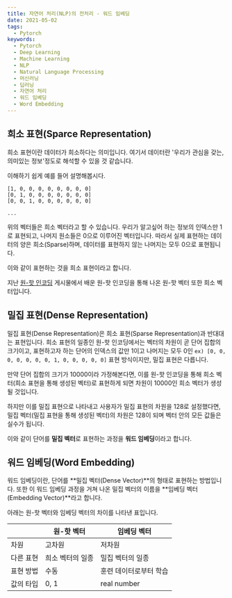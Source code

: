 ```yaml
---
title: 자연어 처리(NLP)의 전처리 - 워드 임베딩
date: 2021-05-02
tags:
  - Pytorch
keywords:
  - Pytorch
  - Deep Learning
  - Machine Learning
  - NLP
  - Natural Language Processing
  - 머신러닝
  - 딥러닝
  - 자연어 처리
  - 워드 임베딩
  - Word Embedding
---
```


## 희소 표현(Sparce Representation)

희소 표현이란 데이터가 희소하다는 의미입니다. 여기서 데이터란 '우리가 관심을 갖는, 의미있는 정보'정도로 해석할 수 있을 것 같습니다.

이해하기 쉽게 예를 들어 설명해봅시다.

```
[1, 0, 0, 0, 0, 0, 0, 0, 0]
[0, 1, 0, 0, 0, 0, 0, 0, 0]
[0, 0, 1, 0, 0, 0, 0, 0, 0]

...

```
위의 벡터들은 희소 벡터라고 할 수 있습니다. 우리가 알고싶어 하는 정보의 인덱스만 1로 표현되고, 나머지 원소들은 0으로 이루어진 벡터입니다. 따라서 실제 표현하는 데이터의 양은 희소(Sparse)하며, 데이터를 표현하지 않는 나머지는 모두 0으로 표현됩니다.

이와 같이 표현하는 것을 희소 표현이라고 합니다.

지난 [원-핫 인코딩](https://mintyu.github.io/Pytorch04/) 게시물에서 배운 원-핫 인코딩을 통해 나온 원-핫 벡터 또한 희소 벡터입니다.

## 밀집 표현(Dense Representation)

밀집 표현(Dense Representation)은 희소 표현(Sparse Representation)과 반대대는 표현입니다. 희소 표현의 일종인 원-핫 인코딩에서는 벡터의 차원이 곧 단어 집합의 크기이고, 표현하고자 하는 단어의 인덱스의 값만 1이고 나머지는 모두 0인 `ex) [0, 0, 0, 0, 0, 0, 0, 1, 0, 0, 0, 0, 0]` 표현 방식이지만, 밀집 표현은 다릅니다.

만약 단어 집합의 크기가 10000이라 가정해본다면, 이를 원-핫 인코딩을 통해 희소 벡터(희소 표현을 통해 생성된 벡터)로 표현하게 되면 차원이 10000인 희소 벡터가 생성될 것입니다.

하지만 이를 밀집 표현으로 나타내고 사용자가 밀집 표현의 차원을 128로 설정했다면, 밀집 벡터(밀집 표현을 통해 생성된 벡터)의 차원은 128이 되며 벡터 안의 모든 값들은 실수가 됩니다.

이와 같이 단어를 **밀집 벡터**로 표현하는 과정을 **워드 임베딩**이라고 합니다.


## 워드 임베딩(Word Embedding)

워드 임베딩이란, 단어를 **밀집 벡터(Dense Vector)**의 형태로 표현하는 방법입니다. 또한 이 워드 임베딩 과정을 거쳐 나온 밀집 벡터의 이름을 **임베딩 벡터(Embedding Vector)**라고 합니다.

아래는 원-핫 벡터와 임베딩 벡터의 차이를 나타낸 표입니다.

| |원-핫 벡터|임베딩 벡터|
|------|---|---|
|차원|고차원|저차원|
|다른 표현|희소 벡터의 일종|밀집 벡터의 일종|
|표현 방법|수동|훈련 데이터로부터 학습|
|값의 타입|0, 1|real number|
